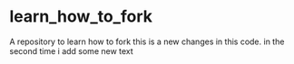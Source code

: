 # learn_how_to_fork
A repository to learn how to fork
this is a new changes in this code.
in the second time i add some new text
